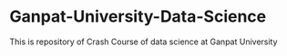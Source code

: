 # Ganpat-University-Data-Science
This is repository of Crash Course of data science at Ganpat University
